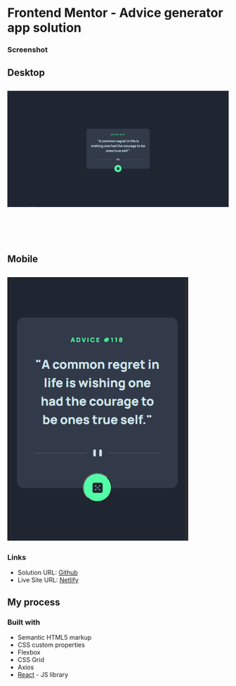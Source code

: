 # Frontend Mentor - Advice generator app solution

### Screenshot

<h2>Desktop<h2>

![](./public/images/Desktop.png)

<br><br>




<h2>Mobile<h2>

![](./public/images/Mobile.png)

### Links

- Solution URL: [Github](https://github.com/CodeChd/Frontend_Designs/tree/Advice-generator-app)
- Live Site URL: [Netlify](advice-gen-apph.netlify.app)

## My process

### Built with

- Semantic HTML5 markup
- CSS custom properties
- Flexbox
- CSS Grid
- Axios
- [React](https://reactjs.org/) - JS library
